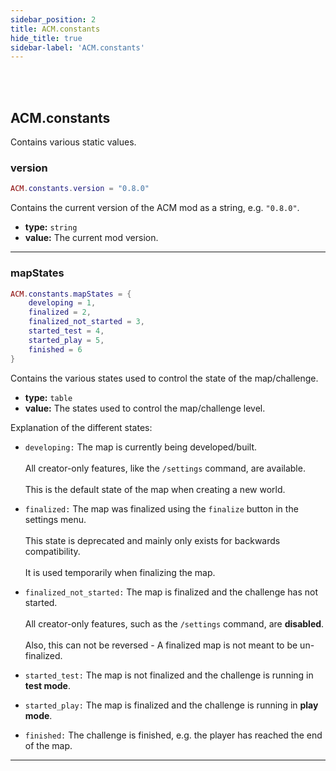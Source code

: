 ```yaml
---
sidebar_position: 2
title: ACM.constants
hide_title: true
sidebar-label: 'ACM.constants'
---
```


<br></br>

## ACM.constants

Contains various static values.

### version

```lua
ACM.constants.version = "0.8.0"
```

Contains the current version of the ACM mod as a string, e.g. <code>"0.8.0"</code>.

- <strong>type:</strong> <code>string</code>
- <strong>value:</strong> The current mod version.

---

### mapStates

```lua
ACM.constants.mapStates = {
	developing = 1,
	finalized = 2,
	finalized_not_started = 3,
	started_test = 4,
	started_play = 5,
	finished = 6
}
```

Contains the various states used to control the state of the map/challenge.

- <strong>type:</strong> <code>table</code>
- <strong>value:</strong> The states used to control the map/challenge level.

Explanation of the different states:

- <code>developing:</code> The map is currently being developed/built. <br></br>
	All creator-only features, like the <code>/settings</code> command, are available. <br></br>
	This is the default state of the map when creating a new world.

- <code>finalized:</code> The map was finalized using the <code>finalize</code> button in the settings menu. <br></br>
	This state is deprecated and mainly only exists for backwards compatibility. <br></br>
	It is used temporarily when finalizing the map.

- <code>finalized_not_started:</code> The map is finalized and the challenge has not started. <br></br>
	All creator-only features, such as the <code>/settings</code> command, are <strong>disabled</strong>. <br></br>
	Also, this can not be reversed - A finalized map is not meant to be un-finalized.

- <code>started_test:</code> The map is not finalized and the challenge is running in <strong>test mode</strong>.

- <code>started_play:</code> The map is finalized and the challenge is running in <strong>play mode</strong>.

- <code>finished:</code> The challenge is finished, e.g. the player has reached the end of the map.

---






